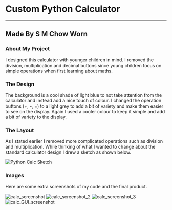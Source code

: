# Custom Python Calculator

---
Made By S M Chow Worn
---


### About My Project

I designed this calculator with younger children in mind. I removed the division, multiplication 
and decimal buttons since young children focus on simple operations when first learning about maths.

### The Design

The background is a cool shade of light blue to not take attention from the calculator and instead add a nice  touch of colour.
I changed the operation buttons (+, -, =) to a light grey to add a bit of variety and make them easier to see on the display.
Again I used a cooler colour to keep it simple and add a bit of variety to the display.

### The Layout

As I stated earlier I removed more complicated operations such as division and multiplication. While thinking of what I wanted to change about the standard calculator design I drew a sketch as shown below.

![Python Calc Sketch](https://user-images.githubusercontent.com/103608409/200457625-630ddfa9-04e0-4ffc-a574-e0ce71c08b84.jpg)

### Images

Here are some extra screenshots of my code and the final product.

![calc_screenshot](https://user-images.githubusercontent.com/103608409/200457663-39a549c3-7199-49a1-8a9e-f3aea8b3d472.png)
![calc_screenshot_2](https://user-images.githubusercontent.com/103608409/200457669-9ff7d063-3b35-45a1-aafa-55dfbd9d0666.png)
![calc_screenshot_3](https://user-images.githubusercontent.com/103608409/200457680-aa92d534-a44a-4b90-8ea4-43ad173297a7.png)
![calc_GUI_screenshot](https://user-images.githubusercontent.com/103608409/200457689-a58a4838-c7f1-4324-91ac-410a53f0b89d.png)
